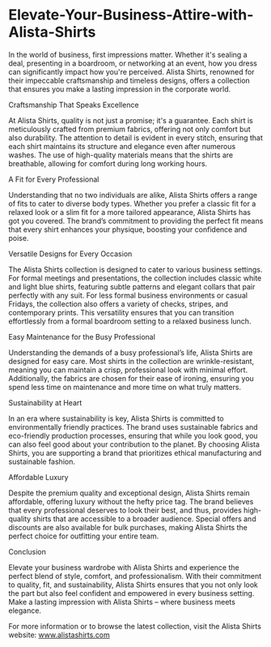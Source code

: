 # Elevate-Your-Business-Attire-with-Alista-Shirts
In the world of business, first impressions matter. Whether it's sealing a deal, presenting in a boardroom, or networking at an event, how you dress can significantly impact how you're perceived. Alista Shirts, renowned for their impeccable craftsmanship and timeless designs, offers a collection that ensures you make a lasting impression in the corporate world.

Craftsmanship That Speaks Excellence

At Alista Shirts, quality is not just a promise; it's a guarantee. Each shirt is meticulously crafted from premium fabrics, offering not only comfort but also durability. The attention to detail is evident in every stitch, ensuring that each shirt maintains its structure and elegance even after numerous washes. The use of high-quality materials means that the shirts are breathable, allowing for comfort during long working hours.

A Fit for Every Professional

Understanding that no two individuals are alike, Alista Shirts offers a range of fits to cater to diverse body types. Whether you prefer a classic fit for a relaxed look or a slim fit for a more tailored appearance, Alista Shirts has got you covered. The brand’s commitment to providing the perfect fit means that every shirt enhances your physique, boosting your confidence and poise.

Versatile Designs for Every Occasion

The Alista Shirts collection is designed to cater to various business settings. For formal meetings and presentations, the collection includes classic white and light blue shirts, featuring subtle patterns and elegant collars that pair perfectly with any suit. For less formal business environments or casual Fridays, the collection also offers a variety of checks, stripes, and contemporary prints. This versatility ensures that you can transition effortlessly from a formal boardroom setting to a relaxed business lunch.

Easy Maintenance for the Busy Professional

Understanding the demands of a busy professional’s life, Alista Shirts are designed for easy care. Most shirts in the collection are wrinkle-resistant, meaning you can maintain a crisp, professional look with minimal effort. Additionally, the fabrics are chosen for their ease of ironing, ensuring you spend less time on maintenance and more time on what truly matters.

Sustainability at Heart

In an era where sustainability is key, Alista Shirts is committed to environmentally friendly practices. The brand uses sustainable fabrics and eco-friendly production processes, ensuring that while you look good, you can also feel good about your contribution to the planet. By choosing Alista Shirts, you are supporting a brand that prioritizes ethical manufacturing and sustainable fashion.

Affordable Luxury

Despite the premium quality and exceptional design, Alista Shirts remain affordable, offering luxury without the hefty price tag. The brand believes that every professional deserves to look their best, and thus, provides high-quality shirts that are accessible to a broader audience. Special offers and discounts are also available for bulk purchases, making Alista Shirts the perfect choice for outfitting your entire team.

Conclusion

Elevate your business wardrobe with Alista Shirts and experience the perfect blend of style, comfort, and professionalism. With their commitment to quality, fit, and sustainability, Alista Shirts ensures that you not only look the part but also feel confident and empowered in every business setting. Make a lasting impression with Alista Shirts – where business meets elegance.

For more information or to browse the latest collection, visit the Alista Shirts website: www.alistashirts.com
